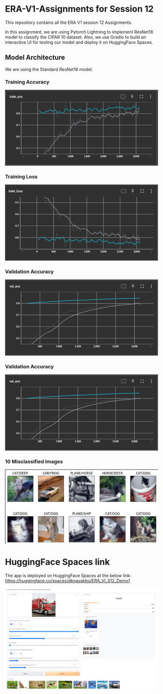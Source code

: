 # ERA-V1-Assignments for Session 12
This repository contains all the ERA V1 session 12 Assignments.

In this assignment, we are using Pytorch Lightning to implement ResNet18 model to classify the CIFAR 10 dataset.
Also, we use Gradio to build an interactive UI for testing our model and deploy it on HuggingFace Spaces.

## Model Architecture
We are using the Standard ResNet18 model.

### Training Accuracy
![Alt text](train_acc.jpg)

### Training Loss
![Alt text](train_loss.jpg)

### Validation Accuracy
![Alt text](val_acc.jpg)

### Validation Accuracy
![Alt text](val_acc.jpg)

### 10 Misclassified Images
![Alt text](Misclassified.jpg)

# HuggingFace Spaces link
The app is deployed on HuggingFace Spaces at the below link:
https://huggingface.co/spaces/dknayakbu/ERA_VI_S12_Demo1

![Alt text](Spaces_screenshot.jpg)

